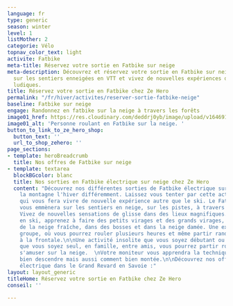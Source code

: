 ```yaml
---
language: fr
type: generic
season: winter
level: 1
listMother: 2
categorie: Vélo
topnav_color_text: light
activite: Fatbike
meta-title: Réservez votre sortie en Fatbike sur neige
meta-description: Découvrez et réservez votre sortie en Fatbike sur neige. Partez
  sur les sentiers enneigées en VTT et vivez de nouvelles expériences dans des sorties
  ludiques.
title: Réservez votre sortie en Fatbike chez Ze Hero
permalink: "/fr/hiver/activites/reserver-sortie-fatbike-neige"
baseline: Fatbike sur neige
engage: Randonnez en fatbike sur la neige à travers les forêts
image01_href: https://res.cloudinary.com/deddrj0yb/image/upload/v1646914885/website/winter/himiway-bikes-YKlNW7ggdjU-unsplash.jpg
image01_alt: 'Personne roulant en Fatbike sur la neige. '
button_to_link_to_ze_hero_shop:
  button_text: ''
  url_to_shop_zehero: ''
page_sections:
- template: heroBreadcrumb
  title: Nos offres de Fatbike sur neige
- template: textarea
  blockBGcolor: blanc
  title: Nos sorties en Fatbike électrique sur neige chez Ze Hero
  content: "Découvrez nos différentes sorties de Fatbike électrique sur neige et explorez
    la montagne l'hiver différemment. Laissez vous tenter par cette activité originale
    qui vous fera vivre de nouvelle expérience autre que le ski. Le Fatbike électrique
    vous emmènera sur les sentiers en neige, sur les pistes, à travers les sapins.
    Vivez de nouvelles sensations de glisse dans des lieux magnifiques. Tout comme
    en ski, apprenez à faire des petits virages et des grands virages, à rouler dans
    de la neige fraîche, dans des bosses et dans la neige damée. Une expérience en
    groupe, où vous pourrez rouler plusieurs heures et même partir randonner la nuit
    à la frontale.\n\nUne activité insolite que vous soyez débutant ou expert à VTT,
    que vous soyez seul, en famille, entre amis, vous pourrez partir rouler et vous
    s'amuser sur la neige.  \nVotre moniteur vous apprendra la technique du VTT, comment
    bien descendre mais aussi comment bien montée.\n\nDécouvrez nos offres de Fatbike
    électrique dans le Grand Revard en Savoie :"
layout: layout_generic
titleHome: Réservez votre sortie en Fatbike chez Ze Hero
conseil: ''

---
```


